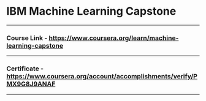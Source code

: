 # IBM Machine Learning Capstone
---
### Course Link - https://www.coursera.org/learn/machine-learning-capstone
---
### Certificate - https://www.coursera.org/account/accomplishments/verify/PMX9G8J9ANAF
---
